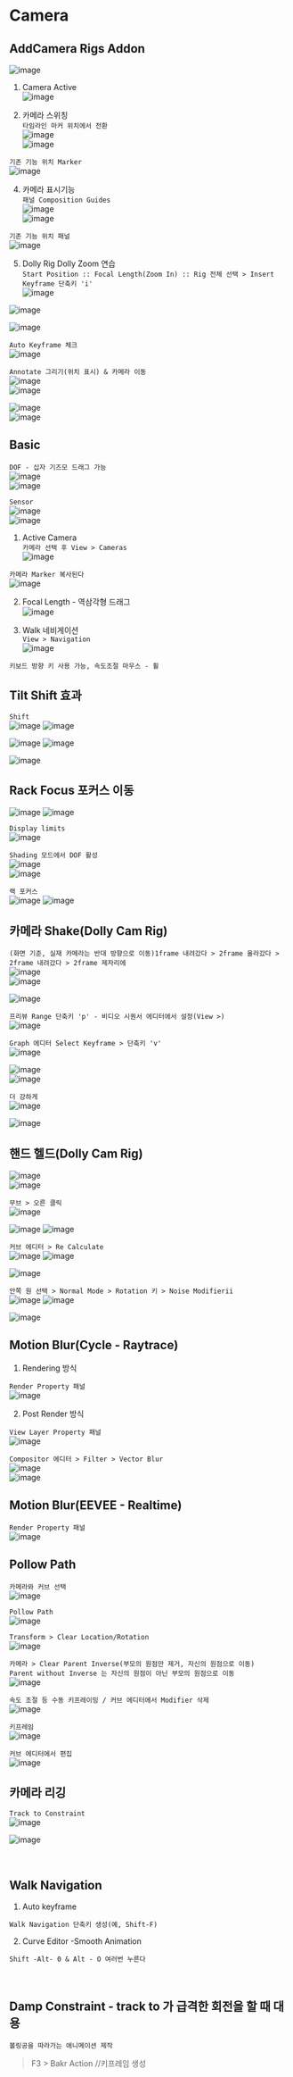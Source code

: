 Camera
==========


AddCamera Rigs Addon
----------------------
![image](https://user-images.githubusercontent.com/30430227/137256449-629e99a7-93b6-4bd4-9031-422bcdc3982d.png)  

1. Camera Active  
![image](https://user-images.githubusercontent.com/30430227/137256694-44210272-c701-4c44-b4a3-a6cd882fbebc.png)  

3. 카메라 스위칭  
`타임라인 마커 위치에서 전환`  
![image](https://user-images.githubusercontent.com/30430227/137257357-58dfd616-a074-4e44-be45-71e0206690d9.png)  
![image](https://user-images.githubusercontent.com/30430227/137257476-992e92f2-5ddc-4b0a-8fbb-bd7e16a0ab95.png)  

`기존 기능 위치 Marker`  
![image](https://user-images.githubusercontent.com/30430227/137267119-d208f470-88b4-45c7-a581-1f7c3869b8b1.png)


4. 카메라 표시기능  
`패널 Composition Guides`  
![image](https://user-images.githubusercontent.com/30430227/137257670-68e3ee41-93a2-42c8-8582-a4260c5af448.png)  
![image](https://user-images.githubusercontent.com/30430227/137257698-f34d31fc-2017-41db-8d9d-9387d8dc064f.png)  

`기존 기능 위치 패널`  
![image](https://user-images.githubusercontent.com/30430227/137267254-ab1c0740-a582-4c0b-b6af-0831a1e95ef8.png)  


5. Dolly Rig Dolly Zoom 연습  
`Start Position :: Focal Length(Zoom In) :: Rig 전체 선택 > Insert Keyframe 단축키 'i'`  
![image](https://user-images.githubusercontent.com/30430227/137260679-ba194266-dd73-42fe-aa87-e6af1be97c38.png)  

![image](https://user-images.githubusercontent.com/30430227/137260594-d03febce-5d91-455d-b713-e62c5ace2e87.png)  

![image](https://user-images.githubusercontent.com/30430227/137260910-1fb11d33-ac6a-48ff-85ab-fc0645ff1968.png)  

`Auto Keyframe 체크`  
![image](https://user-images.githubusercontent.com/30430227/137261562-5483eb0b-64e9-4a13-8d70-5c230093d66b.png)  


`Annotate 그리기(위치 표시) & 카메라 이동 `  
![image](https://user-images.githubusercontent.com/30430227/137261939-7a896d24-6eb5-4912-861d-d6e8b49c872e.png)  
![image](https://user-images.githubusercontent.com/30430227/137261974-fd4d4217-19a1-48b8-9bb7-fac603a1a69d.png)  

![image](https://user-images.githubusercontent.com/30430227/137262175-6f542b78-c73e-4f8d-af50-83780146feaf.png)  
![image](https://user-images.githubusercontent.com/30430227/137262207-99e62a95-007b-4063-8cd4-0372039a3055.png)  


Basic
--------

`DOF - 십자 기즈모 드래그 가능`  
![image](https://user-images.githubusercontent.com/30430227/137264512-0ed047d6-96b2-4113-afcb-a0b2213a1b91.png)  
![image](https://user-images.githubusercontent.com/30430227/137264549-322d30cc-2714-41ae-a1ce-2f95a62ddc43.png)  


`Sensor`  
![image](https://user-images.githubusercontent.com/30430227/137265679-7c3c9274-0533-4700-a95c-2a1c63f2eaed.png)  
![image](https://user-images.githubusercontent.com/30430227/137265716-cfbff90b-b7b0-4ce8-9b73-3d109781eedd.png)  


1. Active Camera  
`카메라 선택 후 View > Cameras `  
![image](https://user-images.githubusercontent.com/30430227/137266879-70546d62-b102-417e-9300-2c09343215ed.png)  

`카메라 Marker 복사된다`  
![image](https://user-images.githubusercontent.com/30430227/137267415-0415f9f0-9c97-43ea-b9e5-cf116a93701e.png)  


2. Focal Length - 역삼각형 드래그  
![image](https://user-images.githubusercontent.com/30430227/137267716-def52993-7cc9-4b97-8866-156dab65ef51.png)  


3. Walk 네비게이션  
`View > Navigation`  
![image](https://user-images.githubusercontent.com/30430227/137268276-61077dc7-5264-4356-a928-d962d6a78218.png)  

`키보드 방향 키 사용 가능, 속도조절 마우스 - 휠`  


Tilt Shift 효과  
-------------------

`Shift`  
![image](https://user-images.githubusercontent.com/30430227/137279814-bea31515-9831-4778-891e-e079f0686fdc.png)
![image](https://user-images.githubusercontent.com/30430227/137279906-81bded14-5294-4004-a597-f37052651483.png)  

![image](https://user-images.githubusercontent.com/30430227/137279855-9a412e48-9872-4d55-a2de-441a845e5ad0.png)
![image](https://user-images.githubusercontent.com/30430227/137279996-2771fa7d-c0e7-4612-b506-ff28810e77ca.png)  

![image](https://user-images.githubusercontent.com/30430227/137280074-dabda36d-14c4-41ab-be92-d7013aa0981b.png)



Rack Focus 포커스 이동  
------------------------

![image](https://user-images.githubusercontent.com/30430227/137281489-5e46051c-661f-4cc5-ba1c-6023cc621744.png)
![image](https://user-images.githubusercontent.com/30430227/137281543-8f2c00b1-7a95-4997-90de-168d02080f0f.png)  

`Display limits`   
![image](https://user-images.githubusercontent.com/30430227/137281941-9e548415-2ee3-44ad-9724-40efa98d317a.png)


`Shading 모드에서 DOF 활성`  
![image](https://user-images.githubusercontent.com/30430227/137281848-ecb73e97-bd2a-4595-9be4-bab7691951be.png)  
![image](https://user-images.githubusercontent.com/30430227/137281884-63022453-cbff-46cf-8fe6-202e036ee436.png)  

`랙 포커스`  
![image](https://user-images.githubusercontent.com/30430227/137282185-bb7711e7-b433-4ba2-a714-6f3b43f83eab.png)
![image](https://user-images.githubusercontent.com/30430227/137282229-24324df0-6373-4c61-a4c1-aff30561aed3.png)  



카메라 Shake(Dolly Cam Rig)
-----------------------

`(화면 기준, 실재 카메라는 반대 방향으로 이동)1frame 내려갔다 > 2frame 올라갔다 > 2frame 내려갔다 > 2frame 제자리에`  
![image](https://user-images.githubusercontent.com/30430227/137286262-3755aa0b-fb31-4e31-b317-31710aa7a8c8.png)  
![image](https://user-images.githubusercontent.com/30430227/137286762-04477180-98c1-48ed-8267-d8b8591a8860.png)  

![image](https://user-images.githubusercontent.com/30430227/137286960-3b50d1fa-8ec5-4224-a8c9-2847ea4f8c16.png)  

`프리뷰 Range 단축키 'p' - 비디오 시퀀서 에디터에서 설정(View >)`  
![image](https://user-images.githubusercontent.com/30430227/137287182-614dd921-7cc4-4e1a-a98d-5b51ceb596ef.png)  

`Graph 에디터 Select Keyframe > 단축키 'v'`  
![image](https://user-images.githubusercontent.com/30430227/137287504-5488c4c0-8645-4d57-9bf0-847c0a4212eb.png)  

![image](https://user-images.githubusercontent.com/30430227/137287326-c35cd123-de9b-4b41-ae90-10ba4f987148.png)  
![image](https://user-images.githubusercontent.com/30430227/137287546-9cd4d9a9-830d-4803-aa7e-e0508fb4c829.png)  

`더 강하게`  
![image](https://user-images.githubusercontent.com/30430227/137288523-dcdcc7c2-ac5f-4b81-8180-2981e6537d8e.png)  

![image](https://user-images.githubusercontent.com/30430227/137289176-a0524ba3-f2b5-4c9a-9bc0-20eafda0123c.png)  



핸드 헬드(Dolly Cam Rig) 
-------------------------

![image](https://user-images.githubusercontent.com/30430227/137289909-1c01fc3a-aa68-4790-88ab-f315b5e40e81.png)  
![image](https://user-images.githubusercontent.com/30430227/137290024-de4972b2-20de-4bd0-8652-c9d80277531c.png)  


`무브 > 오른 클릭`  
![image](https://user-images.githubusercontent.com/30430227/137292557-a4106567-1c71-4859-bfe0-889aad06520c.png)  

![image](https://user-images.githubusercontent.com/30430227/137292505-82879bf0-c918-4f71-935c-61fa8fed84ce.png)
![image](https://user-images.githubusercontent.com/30430227/137292637-ddcb4365-a212-44a2-ae39-d44de730fc1d.png)  


`커브 에디터 > Re Calculate`  
![image](https://user-images.githubusercontent.com/30430227/137293117-75569391-4ae2-4400-8f7f-15297732dd36.png)
![image](https://user-images.githubusercontent.com/30430227/137293167-878a4bd0-3dd5-49ba-aad0-01a6d6ed99bd.png)  

![image](https://user-images.githubusercontent.com/30430227/137293241-ebadacb5-252d-465c-a3f2-83185f13b264.png)  


`안쪽 원 선택 > Normal Mode > Rotation 키 > Noise Modifierii`  
![image](https://user-images.githubusercontent.com/30430227/137294663-2b58c963-dff6-4345-b76c-9cb0331acd05.png)
![image](https://user-images.githubusercontent.com/30430227/137300204-61a4c0f4-5444-4141-abef-4cab19b233aa.png)  

![image](https://user-images.githubusercontent.com/30430227/137300650-7f797d20-4273-45d2-a1b3-5f0d2baa300d.png)  


Motion Blur(Cycle - Raytrace)
--------------------------------

1. Rendering 방식  

`Render Property 패널`  
![image](https://user-images.githubusercontent.com/30430227/137306627-703e0ca8-85c1-4d00-9635-51ca37d43e36.png)  



2. Post Render 방식  

`View Layer Property 패널`  
![image](https://user-images.githubusercontent.com/30430227/137306958-005055ce-c861-4cbc-83bf-c90972a5ba04.png)  


`Compositor 에디터 > Filter > Vector Blur`  
![image](https://user-images.githubusercontent.com/30430227/137307059-c7ea00a5-612c-44f8-a306-1943531bf7a7.png)  
![image](https://user-images.githubusercontent.com/30430227/137307126-359ec69a-ec45-465e-a807-75e76276d094.png)  




Motion Blur(EEVEE - Realtime)
-------------------------------
`Render Property 패널`  
![image](https://user-images.githubusercontent.com/30430227/137307287-77c92e12-5c7a-4ea2-be93-d0df32e8a804.png)  



Pollow Path  
-------------

`카메라와 커브 선택`  
![image](https://user-images.githubusercontent.com/30430227/137307442-06d44861-b58e-4598-bc41-9eb3706cf556.png)  


`Pollow Path`  
![image](https://user-images.githubusercontent.com/30430227/137307550-6b391b5d-82d4-495c-9751-612682629d25.png)  


`Transform > Clear Location/Rotation`  
![image](https://user-images.githubusercontent.com/30430227/137307950-e5ace4f3-5284-4220-92c6-609f50752d85.png)


`카메라 > Clear Parent Inverse(부모의 원점만 제거, 자신의 원점으로 이동)`  
`Parent without Inverse 는 자신의 원점이 아닌 부모의 원점으로 이동`  
![image](https://user-images.githubusercontent.com/30430227/137307653-9c39f943-f857-4354-b0da-621d1d8dee6a.png)  


`속도 조절 등 수동 키프레이밍 / 커브 에디터에서 Modifier 삭제`  
![image](https://user-images.githubusercontent.com/30430227/137309164-9bea376f-c0e4-4bca-a0f0-2a7d1eeae130.png)  


`키프레임`  
![image](https://user-images.githubusercontent.com/30430227/137309291-884f5236-cc37-4e5c-a7f3-ca9036a4c688.png)  


`커브 에디터에서 편집`  
![image](https://user-images.githubusercontent.com/30430227/137309389-3d93cb3b-c31f-4636-9510-1bc749163060.png)  



카메라 리깅 
--------------
`Track to Constraint`  
![image](https://user-images.githubusercontent.com/30430227/137309611-30fee550-9067-4df3-b2ef-1baaa39f8e4f.png)  

![image](https://user-images.githubusercontent.com/30430227/137309814-62dae93d-0d2a-4154-93f5-854cfa7f97bd.png)  


<br>

Walk Navigation
------------------

1. Auto keyframe

`Walk Navigation 단축키 생성(예, Shift-F)`

2. Curve Editor -Smooth Animation
 
`Shift -Alt- 0 & Alt - O 여러번 누른다`


<br>

Damp Constraint - track to 가 급격한 회전을 할 때 대용
---------------------------------------------------

`볼링공을 따라가는 애니메이션 제작`

> F3 > Bakr Action //키프레임 생성








